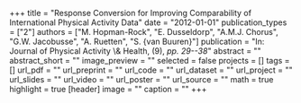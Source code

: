 +++
title = "Response Conversion for Improving Comparability of International Physical Activity Data"
date = "2012-01-01"
publication_types = ["2"]
authors = ["M. Hopman-Rock", "E. Dusseldorp", "A.M.J. Chorus", "G.W. Jacobusse", "A. Ruetten", "S. {van Buuren}"]
publication = "In: Journal of Physical Activity \\& Health, (9), _pp. 29--38_"
abstract = ""
abstract_short = ""
image_preview = ""
selected = false
projects = []
tags = []
url_pdf = ""
url_preprint = ""
url_code = ""
url_dataset = ""
url_project = ""
url_slides = ""
url_video = ""
url_poster = ""
url_source = ""
math = true
highlight = true
[header]
image = ""
caption = ""
+++
